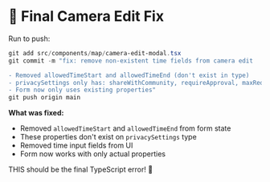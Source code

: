 # 🔧 Final Camera Edit Fix

Run to push:

```powershell
git add src/components/map/camera-edit-modal.tsx
git commit -m "fix: remove non-existent time fields from camera edit

- Removed allowedTimeStart and allowedTimeEnd (don't exist in type)
- privacySettings only has: shareWithCommunity, requireApproval, maxRequestRadius, autoRespond, quietHours
- Form now only uses existing properties"
git push origin main
```

**What was fixed:**
- Removed `allowedTimeStart` and `allowedTimeEnd` from form state
- These properties don't exist on `privacySettings` type
- Removed time input fields from UI
- Form now works with only actual properties

THIS should be the final TypeScript error! 🎯
